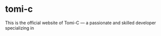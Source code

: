 # tomi-c
This is the official website of Tomi-C — a passionate and skilled developer specializing in

